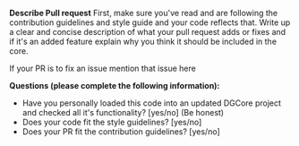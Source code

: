**Describe Pull request**
First, make sure you've read and are following the contribution guidelines and style guide and your code reflects that.
Write up a clear and concise description of what your pull request adds or fixes and if it's an added feature explain why you think it should be included in the core.

If your PR is to fix an issue mention that issue here

**Questions (please complete the following information):**
- Have you personally loaded this code into an updated DGCore project and checked all it's functionality? [yes/no] (Be honest)
- Does your code fit the style guidelines? [yes/no]
- Does your PR fit the contribution guidelines? [yes/no]
